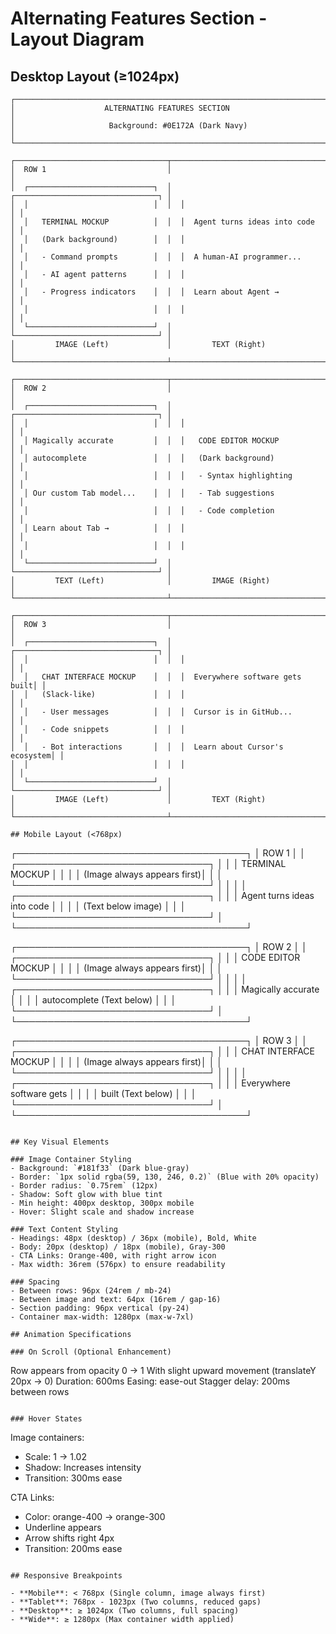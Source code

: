 # Alternating Features Section - Layout Diagram

## Desktop Layout (≥1024px)

```
┌─────────────────────────────────────────────────────────────────────────┐
│                    ALTERNATING FEATURES SECTION                         │
│                     Background: #0E172A (Dark Navy)                     │
└─────────────────────────────────────────────────────────────────────────┘

┌──────────────────────────────────┬──────────────────────────────────────┐
│  ROW 1                           │                                      │
│  ┌────────────────────────────┐  │  ┌────────────────────────────────┐ │
│  │                            │  │  │                                │ │
│  │   TERMINAL MOCKUP          │  │  │  Agent turns ideas into code   │ │
│  │   (Dark background)        │  │  │                                │ │
│  │   - Command prompts        │  │  │  A human-AI programmer...      │ │
│  │   - AI agent patterns      │  │  │                                │ │
│  │   - Progress indicators    │  │  │  Learn about Agent →           │ │
│  │                            │  │  │                                │ │
│  └────────────────────────────┘  │  └────────────────────────────────┘ │
│         IMAGE (Left)             │         TEXT (Right)                │
└──────────────────────────────────┴──────────────────────────────────────┘

┌──────────────────────────────────┬──────────────────────────────────────┐
│  ROW 2                           │                                      │
│  ┌────────────────────────────┐  │  ┌────────────────────────────────┐ │
│  │                            │  │  │                                │ │
│  │ Magically accurate         │  │  │   CODE EDITOR MOCKUP           │ │
│  │ autocomplete               │  │  │   (Dark background)            │ │
│  │                            │  │  │   - Syntax highlighting        │ │
│  │ Our custom Tab model...    │  │  │   - Tab suggestions            │ │
│  │                            │  │  │   - Code completion            │ │
│  │ Learn about Tab →          │  │  │                                │ │
│  │                            │  │  │                                │ │
│  └────────────────────────────┘  │  └────────────────────────────────┘ │
│         TEXT (Left)              │         IMAGE (Right)               │
└──────────────────────────────────┴──────────────────────────────────────┘

┌──────────────────────────────────┬──────────────────────────────────────┐
│  ROW 3                           │                                      │
│  ┌────────────────────────────┐  │  ┌────────────────────────────────┐ │
│  │                            │  │  │                                │ │
│  │   CHAT INTERFACE MOCKUP    │  │  │  Everywhere software gets built│ │
│  │   (Slack-like)             │  │  │                                │ │
│  │   - User messages          │  │  │  Cursor is in GitHub...        │ │
│  │   - Code snippets          │  │  │                                │ │
│  │   - Bot interactions       │  │  │  Learn about Cursor's ecosystem│ │
│  │                            │  │  │                                │ │
│  └────────────────────────────┘  │  └────────────────────────────────┘ │
│         IMAGE (Left)             │         TEXT (Right)                │
└──────────────────────────────────┴──────────────────────────────────────┘

## Mobile Layout (<768px)

```
┌─────────────────────────────────────┐
│  ROW 1                              │
│  ┌───────────────────────────────┐  │
│  │   TERMINAL MOCKUP             │  │
│  │   (Image always appears first)│  │
│  └───────────────────────────────┘  │
│                                     │
│  ┌───────────────────────────────┐  │
│  │   Agent turns ideas into code │  │
│  │   (Text below image)          │  │
│  └───────────────────────────────┘  │
└─────────────────────────────────────┘

┌─────────────────────────────────────┐
│  ROW 2                              │
│  ┌───────────────────────────────┐  │
│  │   CODE EDITOR MOCKUP          │  │
│  │   (Image always appears first)│  │
│  └───────────────────────────────┘  │
│                                     │
│  ┌───────────────────────────────┐  │
│  │   Magically accurate          │  │
│  │   autocomplete (Text below)   │  │
│  └───────────────────────────────┘  │
└─────────────────────────────────────┘

┌─────────────────────────────────────┐
│  ROW 3                              │
│  ┌───────────────────────────────┐  │
│  │   CHAT INTERFACE MOCKUP       │  │
│  │   (Image always appears first)│  │
│  └───────────────────────────────┘  │
│                                     │
│  ┌───────────────────────────────┐  │
│  │   Everywhere software gets    │  │
│  │   built (Text below)          │  │
│  └───────────────────────────────┘  │
└─────────────────────────────────────┘
```

## Key Visual Elements

### Image Container Styling
- Background: `#181f33` (Dark blue-gray)
- Border: `1px solid rgba(59, 130, 246, 0.2)` (Blue with 20% opacity)
- Border radius: `0.75rem` (12px)
- Shadow: Soft glow with blue tint
- Min height: 400px desktop, 300px mobile
- Hover: Slight scale and shadow increase

### Text Content Styling
- Headings: 48px (desktop) / 36px (mobile), Bold, White
- Body: 20px (desktop) / 18px (mobile), Gray-300
- CTA Links: Orange-400, with right arrow icon
- Max width: 36rem (576px) to ensure readability

### Spacing
- Between rows: 96px (24rem / mb-24)
- Between image and text: 64px (16rem / gap-16)
- Section padding: 96px vertical (py-24)
- Container max-width: 1280px (max-w-7xl)

## Animation Specifications

### On Scroll (Optional Enhancement)
```
Row appears from opacity 0 → 1
With slight upward movement (translateY 20px → 0)
Duration: 600ms
Easing: ease-out
Stagger delay: 200ms between rows
```

### Hover States
```
Image containers:
  - Scale: 1 → 1.02
  - Shadow: Increases intensity
  - Transition: 300ms ease

CTA Links:
  - Color: orange-400 → orange-300
  - Underline appears
  - Arrow shifts right 4px
  - Transition: 200ms ease
```

## Responsive Breakpoints

- **Mobile**: < 768px (Single column, image always first)
- **Tablet**: 768px - 1023px (Two columns, reduced gaps)
- **Desktop**: ≥ 1024px (Two columns, full spacing)
- **Wide**: ≥ 1280px (Max container width applied)